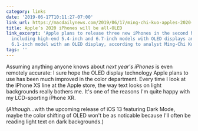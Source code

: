 ```yaml
---
category: links
date: '2019-06-17T10:11:27-07:00'
link_url: https://macdailynews.com/2019/06/17/ming-chi-kuo-apples-2020-iphones-will-be-all-oled-5-4-and-6-7-inch-models-with-5g-6-1-inch-model-with-lte/
title: Apple’s 2020 iPhones will be all-OLED
link_excerpt: 'Apple plans to release three new iPhones in the second half of 2020,
  including high-end 5.4-inch and 6.7-inch models with OLED displays and a lower-end
  6.1-inch model with an OLED display, according to analyst Ming-Chi Kuo. '
tags: ''
---
```


Assuming anything anyone knows about _next year's iPhones_ is even remotely accurate: I sure hope the OLED display technology Apple plans to use has been much improved in the color department. Every time I look at the iPhone XS line at the Apple store, the way text looks on light backgrounds really bothers me. It's one of the reasons I'm quite happy with my LCD-sporting iPhone XR.

(*Although*…with the upcoming release of iOS 13 featuring Dark Mode, maybe the color shifting of OLED won't be as noticable because I'll often be reading light text on dark backgrounds.)